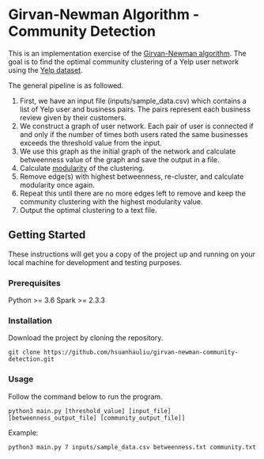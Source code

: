 # Girvan-Newman Algorithm - Community Detection
This is an implementation exercise of the [Girvan-Newman algorithm](https://en.wikipedia.org/wiki/Girvan%E2%80%93Newman_algorithm). The goal is to find the optimal community clustering of a Yelp user network using the [Yelp dataset](https://www.yelp.com/dataset/challenge).

The general pipeline is as followed.
1. First, we have an input file (inputs/sample_data.csv) which contains a list of Yelp user and business pairs. The pairs represent each business review given by their customers.
2. We construct a graph of user network. Each pair of user is connected if and only if the number of times both users rated the same businesses exceeds the threshold value from the input.
3. We use this graph as the initial graph of the network and calculate betweenness value of the graph and save the output in a file.
4. Calculate [modularity](https://www.cs.cmu.edu/~ckingsf/bioinfo-lectures/modularity.pdf) of the clustering.
5. Remove edge(s) with highest betweenness, re-cluster, and calculate modularity once again.
6. Repeat this until there are no more edges left to remove and keep the community clustering with the highest modularity value.
7. Output the optimal clustering to a text file.

## Getting Started

These instructions will get you a copy of the project up and running on your local machine for development and testing purposes.

### Prerequisites

Python >= 3.6
Spark >= 2.3.3

### Installation

Download the project by cloning the repository.

```
git clone https://github.com/hsuanhauliu/girvan-newman-community-detection.git
```

### Usage

Follow the command below to run the program.

```
python3 main.py [threshold_value] [input_file] [betweenness_output_file] [community_output_file]]
```

Example:
```
python3 main.py 7 inputs/sample_data.csv betweenness.txt community.txt
```
